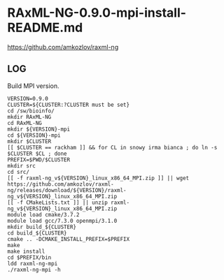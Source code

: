 RAxML-NG-0.9.0-mpi-install-README.md
====================================

<https://github.com/amkozlov/raxml-ng>

LOG
---

Build MPI version.

    VERSION=0.9.0
    CLUSTER=${CLUSTER:?CLUSTER must be set}
    cd /sw/bioinfo/
    mkdir RAxML-NG
    cd RAxML-NG
    mkdir ${VERSION}-mpi
    cd ${VERSION}-mpi
    mkdir $CLUSTER
    [[ $CLUSTER == rackham ]] && for CL in snowy irma bianca ; do ln -s $CLUSTER $CL ; done
    PREFIX=$PWD/$CLUSTER
    mkdir src
    cd src/
    [[ -f raxml-ng_v${VERSION}_linux_x86_64_MPI.zip ]] || wget https://github.com/amkozlov/raxml-ng/releases/download/${VERSION}/raxml-ng_v${VERSION}_linux_x86_64_MPI.zip
    [[ -f CMakeLists.txt ]] || unzip raxml-ng_v${VERSION}_linux_x86_64_MPI.zip 
    module load cmake/3.7.2
    module load gcc/7.3.0 openmpi/3.1.0
    mkdir build_${CLUSTER}
    cd build_${CLUSTER}
    cmake .. -DCMAKE_INSTALL_PREFIX=$PREFIX
    make
    make install
    cd $PREFIX/bin
    ldd raxml-ng-mpi
    ./raxml-ng-mpi -h

